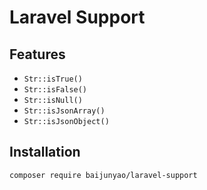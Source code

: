 # Laravel Support

## Features
- `Str::isTrue()`
- `Str::isFalse()`
- `Str::isNull()`
- `Str::isJsonArray()`
- `Str::isJsonObject()`

## Installation
```bash
composer require baijunyao/laravel-support
```
